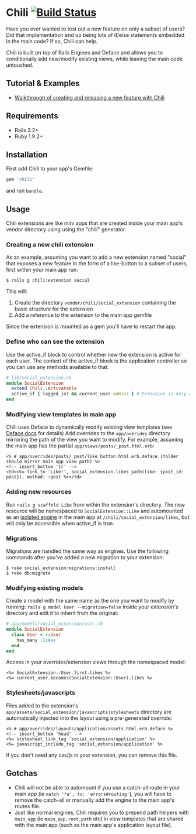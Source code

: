 # Chili [![Build Status](https://secure.travis-ci.org/balvig/chili.png?branch=master)](http://travis-ci.org/balvig/chili)

Have you ever wanted to test out a new feature on only a subset of users?
Did that implementation end up being lots of if/else statements embedded in the main code?
If so, Chili can help.

Chili is built on top of Rails Engines and Deface and allows you to conditionally add new/modify existing views,
while leaving the main code untouched.

## Tutorial & Examples

- [Walkthrough of creating and releasing a new feature with Chili](http://balvig.github.com/chili/)

## Requirements

- Rails 3.2+
- Ruby 1.9.2+

## Installation

First add Chili to your app's Gemfile:

```ruby
gem 'chili'
```

and run `bundle`.

## Usage

Chili extensions are like mini apps that are created inside your main app's vendor directory using using the "chili" generator.

### Creating a new chili extension

As an example, assuming you want to add a new extension named "social" that exposes a new feature in the form of a like-button
to a subset of users, first within your main app run:

    $ rails g chili:extension social

This will:

1. Create the directory `vendor/chili/social_extension` containing the basic structure for the extension
2. Add a reference to the extension to the main app gemfile

Since the extension is mounted as a gem you'll have to restart the app.

### Define who can see the extension

Use the active_if block to control whether new the extension is active for each user.
The context of the active_if block is the application controller so you can use any methods available to that.

```ruby
# lib/social_extension.rb
module SocialExtension
  extend Chili::Activatable
  active_if { logged_in? && current_user.admin? } # Extension is only visible to logged in admin users
end
```

### Modifying view templates in main app

Chili uses Deface to dynamically modify existing view templates (see [Deface docs](https://github.com/railsdog/deface#using-the-deface-dsl-deface-files) for details)
Add overrides to the `app/overides` directory mirroring the path of the view you want to modify.
For example, assuming the main app has the partial `app/views/posts/_post.html.erb`:

```erb
<% # app/overrides/posts/_post/like_button.html.erb.deface (folder should mirror main app view path) %>
<!-- insert_bottom 'tr' -->
<td><%= link_to 'Like!', social_extension.likes_path(like: {post_id: post}), method: :post %></td>
```

### Adding new resources

Run `rails g scaffold Like` from within the extension's directory. The new resource will be namespaced to `SocialExtension::Like`
and automounted as an [isolated engine](http://railscasts.com/episodes/277-mountable-engines?view=asciicast) in the main app at `/chili/social_extension/likes`, 
but will only be accessible when active_if is true.

### Migrations

Migrations are handled the same way as engines. Use the
following commands after you've added a new migration to your extension:

    $ rake social_extension:migrations:install
    $ rake db:migrate

### Modifying existing models

Create a model with the same name as the one you want to modify by running: `rails g model User --migration=false` inside your extension's directory
and edit it to inherit from the original:

```ruby
# app/models/social_extension/user.rb
module SocialExtension
  class User < ::User
    has_many :likes
  end
end
```

Access in your overrides/extension views through the namespaced model:

```erb
<%= SocialExtension::User.first.likes %>
<%= current_user.becomes(SocialExtension::User).likes %>
```

### Stylesheets/javascripts

Files added to the extension's `app/assets/social_extension/javascripts|stylesheets` directory are automatically injected into the layout using a pre-generated override:

```erb
<% # app/overrides/layouts/application/assets.html.erb.deface %>
<!-- insert_bottom 'head' -->
<%= stylesheet_link_tag 'social_extension/application' %>
<%= javascript_include_tag 'social_extension/application' %>
```

If you don't need any css/js in your extension, you can remove this file.

## Gotchas

- Chili will not be able to automount if you use a catch-all route in your main app (ie `match '*a', to: 'errors#routing'`), you will have to remove the catch-all or manually add the engine to the main app's routes file.
- Just like normal engines, Chili requires you to prepend path helpers with `main_app` (ie `main_app.root_path` etc) in view templates that are shared with the main app (such as the main app's application layout file).
